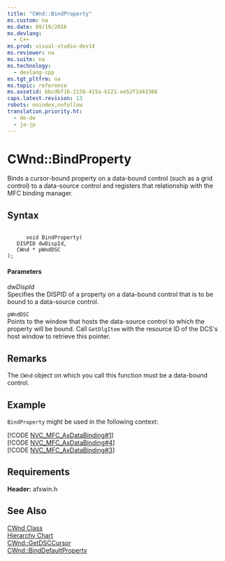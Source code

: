 ```yaml
---
title: "CWnd::BindProperty"
ms.custom: na
ms.date: 09/19/2016
ms.devlang: 
  - C++
ms.prod: visual-studio-dev14
ms.reviewer: na
ms.suite: na
ms.technology: 
  - devlang-cpp
ms.tgt_pltfrm: na
ms.topic: reference
ms.assetid: bbcdbf16-2158-415a-b121-ee52f1d43366
caps.latest.revision: 13
robots: noindex,nofollow
translation.priority.ht: 
  - de-de
  - ja-jp
---
```

# CWnd::BindProperty
Binds a cursor-bound property on a data-bound control (such as a grid control) to a data-source control and registers that relationship with the MFC binding manager.  
  
## Syntax  
  
```  
  
      void BindProperty(  
   DISPID dwDispId,  
   CWnd * pWndDSC  
);  
```  
  
#### Parameters  
 *dwDispId*  
 Specifies the DISPID of a property on a data-bound control that is to be bound to a data-source control.  
  
 `pWndDSC`  
 Points to the window that hosts the data-source control to which the property will be bound. Call `GetDlgItem` with the resource ID of the DCS's host window to retrieve this pointer.  
  
## Remarks  
 The `CWnd` object on which you call this function must be a data-bound control.  
  
## Example  
 `BindProperty` might be used in the following context:  
  
 [!CODE [NVC_MFC_AxDataBinding#1](../CodeSnippet/VS_Snippets_Cpp/NVC_MFC_AxDataBinding#1)]  
[!CODE [NVC_MFC_AxDataBinding#4](../CodeSnippet/VS_Snippets_Cpp/NVC_MFC_AxDataBinding#4)]  
[!CODE [NVC_MFC_AxDataBinding#3](../CodeSnippet/VS_Snippets_Cpp/NVC_MFC_AxDataBinding#3)]  
  
## Requirements  
 **Header:** afxwin.h  
  
## See Also  
 [CWnd Class](../vs140/CWnd-Class.md)   
 [Hierarchy Chart](../vs140/Hierarchy-Chart.md)   
 [CWnd::GetDSCCursor](../vs140/CWnd--GetDSCCursor.md)   
 [CWnd::BindDefaultProperty](../vs140/CWnd--BindDefaultProperty.md)